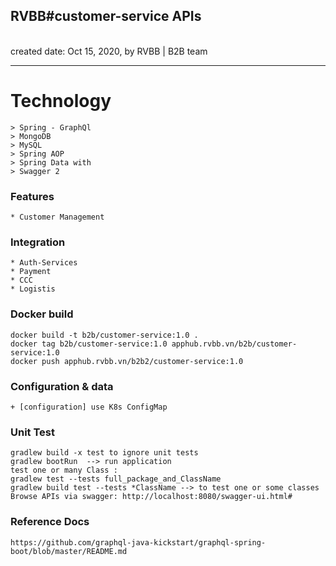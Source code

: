 <h2>RVBB#customer-service APIs</h2>
<br>created date: Oct 15, 2020, by RVBB | B2B team

********************************************************************************************************* 
# Technology
	> Spring - GraphQl
	> MongoDB
	> MySQL
	> Spring AOP
	> Spring Data with 
	> Swagger 2	

### Features
	* Customer Management

### Integration
	* Auth-Services
	* Payment
	* CCC
	* Logistis	

### Docker build
	docker build -t b2b/customer-service:1.0 .
	docker tag b2b/customer-service:1.0 apphub.rvbb.vn/b2b/customer-service:1.0
	docker push apphub.rvbb.vn/b2b2/customer-service:1.0

### Configuration & data
	+ [configuration] use K8s ConfigMap

### Unit Test
	gradlew build -x test to ignore unit tests
	gradlew bootRun  --> run application
	test one or many Class :   
	gradlew test --tests full_package_and_ClassName
	gradlew build test --tests *ClassName --> to test one or some classes  
	Browse APIs via swagger: http://localhost:8080/swagger-ui.html#

### Reference Docs
    https://github.com/graphql-java-kickstart/graphql-spring-boot/blob/master/README.md